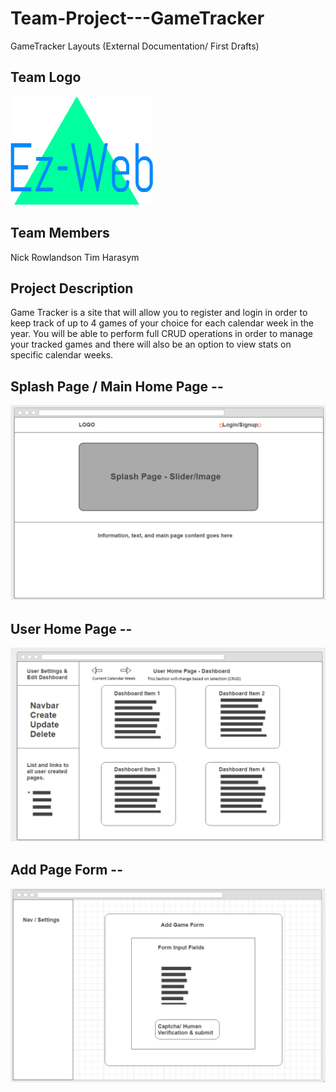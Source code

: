 # Team-Project---GameTracker
GameTracker Layouts (External Documentation/ First Drafts)

## Team Logo 
![alt tag](https://github.com/NickRowlandson/Team-Project---GameTracker/blob/master/layout-images/TeamLogo.png)

## Team Members 
Nick Rowlandson
Tim Harasym

## Project Description
Game Tracker is a site that will allow you to register and login in order to keep track of up to 4 games of your choice for each calendar week in the year. You will be able to perform full CRUD operations in order to manage your tracked games and there will also be an option to view stats on specific calendar weeks.

## Splash Page / Main Home Page --
![alt tag](https://github.com/NickRowlandson/Team-Project---GameTracker/blob/master/layout-images/Splash-Page.png)

## User Home Page --
![alt tag](https://github.com/NickRowlandson/Team-Project---GameTracker/blob/master/layout-images/User-Home.png)

## Add Page Form --
![alt tag](https://github.com/NickRowlandson/Team-Project---GameTracker/blob/master/layout-images/Add-Page.png)

